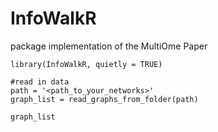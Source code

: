# InfoWalkR
package implementation of the MultiOme Paper

```{R}
library(InfoWalkR, quietly = TRUE)
```

```{R}
#read in data
path = '<path_to_your_networks>'
graph_list = read_graphs_from_folder(path)

graph_list
```




